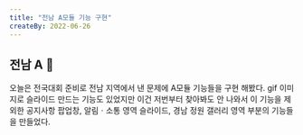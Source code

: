 ```yaml
---
title: "전남 A모듈 기능 구현"
createBy: 2022-06-26
---
```



## 전남 A 🎪
오늘은 전국대회 준비로 전남 지역에서 낸 문제에 A모듈 기능들을 구현 해봤다. gif 이미지로 슬라이드 만드는 기능도 있었지만 이건 저번부터 찾아봐도 안 나와서 이 기능을 제외한 공지사항 팝업창, 알림ㆍ소통 영역 슬라이드, 경남 정원 갤러리 영역 부분의 기능들을 만들었다. 

